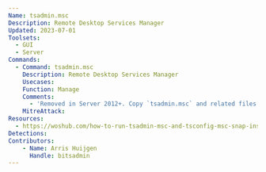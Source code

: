 ```yaml
---
Name: tsadmin.msc
Description: Remote Desktop Services Manager
Updated: 2023-07-01
Toolsets:
  - GUI
  - Server
Commands:
  - Command: tsadmin.msc
    Description: Remote Desktop Services Manager
    Usecases:
    Function: Manage
    Comments:
      - 'Removed in Server 2012+. Copy `tsadmin.msc` and related files from Windows Server 2008 R2'
    MitreAttack:
Resources:
  - https://woshub.com/how-to-run-tsadmin-msc-and-tsconfig-msc-snap-ins-on-windows-server-2012-rds/
Detections:
Contributors:
    - Name: Arris Huijgen
      Handle: bitsadmin
---
```

